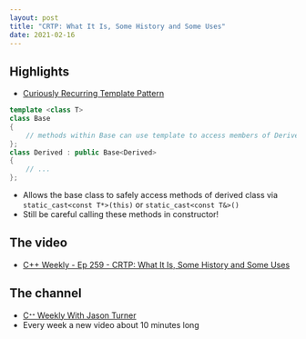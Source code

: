 ```yaml
---
layout: post
title: "CRTP: What It Is, Some History and Some Uses"
date: 2021-02-16
---
```


## Highlights
* [Curiously Recurring Template Pattern](https://en.wikipedia.org/wiki/Curiously_recurring_template_pattern)
```cpp
template <class T>
class Base
{
    // methods within Base can use template to access members of Derived
};
class Derived : public Base<Derived>
{
    // ...
};
```
* Allows the base class to safely access methods of derived class via `static_cast<const T*>(this)` or `static_cast<const T&>()`
* Still be careful calling these methods in constructor!

## The video
* [C++ Weekly - Ep 259 - CRTP: What It Is, Some History and Some Uses](https://www.youtube.com/watch?v=ZQ-8laAr9Dg)

## The channel
* [Cᐩᐩ Weekly With Jason Turner](https://www.youtube.com/channel/UCxHAlbZQNFU2LgEtiqd2Maw)
* Every week a new video about 10 minutes long
